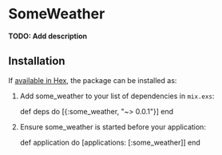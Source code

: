 # SomeWeather

**TODO: Add description**

## Installation

If [available in Hex](https://hex.pm/docs/publish), the package can be installed as:

  1. Add some_weather to your list of dependencies in `mix.exs`:

        def deps do
          [{:some_weather, "~> 0.0.1"}]
        end

  2. Ensure some_weather is started before your application:

        def application do
          [applications: [:some_weather]]
        end

